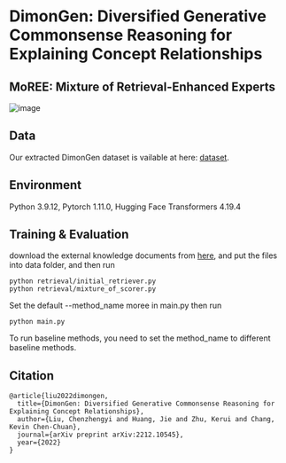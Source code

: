 # DimonGen: Diversified Generative Commonsense Reasoning for Explaining Concept Relationships

## MoREE: Mixture of Retrieval-Enhanced Experts

![image](https://user-images.githubusercontent.com/47152740/219499937-abdaf47e-443c-46f0-96ce-dedb01d3ee00.png)

## Data

Our extracted DimonGen dataset is vailable at here: [dataset](data/DimonGen).

## Environment

Python 3.9.12, Pytorch 1.11.0, Hugging Face Transformers 4.19.4

## Training & Evaluation

download the external knowledge documents from [here](https://drive.google.com/file/d/1okinbYNp0D66m2Oj-PCmCJGo3Bnzfq36/view?usp=share_link), and put the files into data folder, and then run
```
python retrieval/initial_retriever.py
python retrieval/mixture_of_scorer.py
```

Set the default --method_name moree in main.py then run
```
python main.py
```

To run baseline methods, you need to set the method_name to different baseline methods.

## Citation

```
@article{liu2022dimongen,
  title={DimonGen: Diversified Generative Commonsense Reasoning for Explaining Concept Relationships},
  author={Liu, Chenzhengyi and Huang, Jie and Zhu, Kerui and Chang, Kevin Chen-Chuan},
  journal={arXiv preprint arXiv:2212.10545},
  year={2022}
}
```
